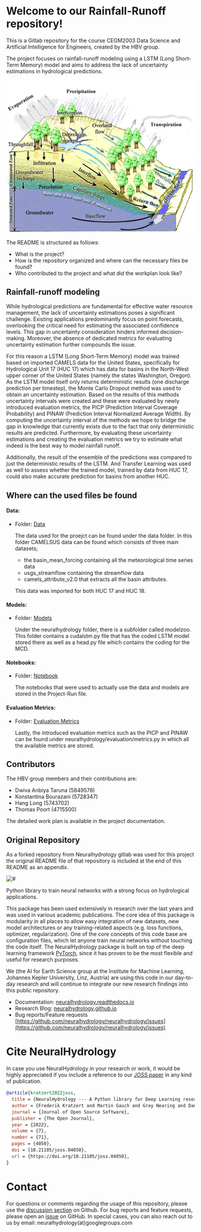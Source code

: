 # Welcome to our Rainfall-Runoff repository!

This is a Gitlab repository for the course CEGM2003 Data Science and Artificial Intelligence for Engineers, created by the HBV group.

The project focuses on rainfall-runoff modeling using a LSTM (Long Short-Term Memory) model and aims to address the lack of uncertainty estimations in 
hydrological predictions.


![#](docs/source/_static/img/rainfall_runoff.jpg)

The README is structured as follows:

- What is the project?
- How is the repository organized and where can the necessary files be found?
- Who contributed to the project and what did the workplan look like?

## Rainfall-runoff modeling

While hydrological predictions are fundamental for effective water resource management, the lack of uncertainty estimations poses a significant challenge. 
Existing applications predominantly focus on point forecasts, overlooking the critical need for estimating the associated confidence levels. This gap in 
uncertainty consideration hinders informed decision-making. Moreover, the absence of dedicated metrics for evaluating uncertainty estimation further compounds 
the issue. 

For this reason a LSTM (Long Short-Term Memory) model was trained based on imported CAMELS data for the United States, specifically for Hydrological Unit 17 
 (HUC 17) which has data for basins in the North-West upper corner of the United States (namely the states Washington, Oregon).
As the LSTM model itself only returns deterministic results (one discharge prediction per timestep), the Monte Carlo Dropout method was used to obtain
an uncertainty estimation. Based on the results of this methods uncertainty intervals were created and these were evaluated by newly introduced evaluation 
metrics, the PICP (Prediction Interval Coverage Probability) and PINAW (Prediction Interval Normalized Average Width). By computing the uncertainty interval 
of the methods we hope to bridge the gap in knowledge that currently exists due to the fact that only deterministic results are predicted. Furthermore, by 
evaluating these uncertainty estimations and creating the evaluation metrics we try to estimate what indeed is the best way to model rainfall runoff.

Additionally, the result of the ensemble of the predictions was compared to just the deterministic results of the LSTM. And Transfer Learning was used as well
to assess whether the trained model, trained by data from HUC 17, could also make accurate prediction for basins from another HUC.

## Where can the used files be found

#### Data:

- Folder: [Data](../data/)


    The data used for the proejct can be found under the data folder. In this folder CAMELSUS data can be found which
    consists of three main datasets; 
    - the basin_mean_forcing containing all the meteorological time series data
    - usgs_streamflow containing the streamflow data
    - camels_attribute_v2.0 that extracts all the basin attributes.

    This data was imported for both HUC 17 and HUC 18.

#### Models: 

- Folder: [Models](../neuralhydrology/modelzoo/)


    Under the neuralhydrology folder, there is a subfolder called modelzoo. This folder contains a cudalstm.py file that has the coded
    LSTM model stored there as well as a head.py file which contains the coding for the MCD.

#### Notebooks:

- Folder: [Notebook](../Project-Run)

    The notebooks that were used to actually use the data and models are stored in the Project-Run file. 

#### Evaluation Metrics:

- Folder: [Evaluation Metrics](../neuralhydrology/evaluation/metrics.py)



    Lastly, the introduced evaluation metrics such as the PICP and PINAW can be found under neuralhydrology/evaluation/metrics.py in which all
    the available metrics are stored.


## Contributors

The HBV group members and their contributions are:

- Dwiva Anbiya Taruna   (5849578)
- Konstantina Bourazani (5728347)
- Hang Long             (5743702)
- Thomas Poort          (4715500)

The detailed work plan is available in the project documentation. 

## Original Repository

As a forked repository from Neuralhydrology gitlab was used for this project the original README file of that repository is included at the end
of this README as an appendix.

![#](docs/source/_static/img/neural-hyd-logo-black.png)

Python library to train neural networks with a strong focus on hydrological applications.

This package has been used extensively in research over the last years and was used in various academic publications. 
The core idea of this package is modularity in all places to allow easy integration of new datasets, new model 
architectures or any training-related aspects (e.g. loss functions, optimizer, regularization). 
One of the core concepts of this code base are configuration files, which let anyone train neural networks without
touching the code itself. The NeuralHydrology package is built on top of the deep learning framework 
[PyTorch](https://pytorch.org/), since it has proven to be the most flexible and useful for research purposes.

We (the AI for Earth Science group at the Institute for Machine Learning, Johannes Kepler University, Linz, Austria) are using
this code in our day-to-day research and will continue to integrate our new research findings into this public repository.

- Documentation: [neuralhydrology.readthedocs.io](https://neuralhydrology.readthedocs.io)
- Research Blog: [neuralhydrology.github.io](https://neuralhydrology.github.io)
- Bug reports/Feature requests [https://github.com/neuralhydrology/neuralhydrology/issues](https://github.com/neuralhydrology/neuralhydrology/issues)

# Cite NeuralHydrology

In case you use NeuralHydrology in your research or work, it would be highly appreciated if you include a reference to our [JOSS paper](https://joss.theoj.org/papers/10.21105/joss.04050#) in any kind of publication.

```bibtex
@article{kratzert2022joss,
  title = {NeuralHydrology --- A Python library for Deep Learning research in hydrology},
  author = {Frederik Kratzert and Martin Gauch and Grey Nearing and Daniel Klotz},
  journal = {Journal of Open Source Software},
  publisher = {The Open Journal},
  year = {2022},
  volume = {7},
  number = {71},
  pages = {4050},
  doi = {10.21105/joss.04050},
  url = {https://doi.org/10.21105/joss.04050},
}
```

# Contact

For questions or comments regarding the usage of this repository, please use the [discussion section](https://github.com/neuralhydrology/neuralhydrology/discussions) on Github. For bug reports and feature requests, please open an [issue](https://github.com/neuralhydrology/neuralhydrology/issues) on GitHub.
In special cases, you can also reach out to us by email: neuralhydrology(at)googlegroups.com
